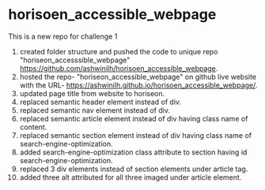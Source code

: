 # horisoen_accessible_webpage
This is a new repo for challenge 1
1. created folder structure and pushed the code to unique repo "horiseon_accesssible_webpage" https://github.com/ashwinilh/horisoen_accessible_webpage.
2. hosted the repo- "horiseon_accessible_webpage" on github live website with the URL- https://ashwinilh.github.io/horisoen_accessible_webpage/.
3. updated page title from website to horiseon.
4. replaced semantic header element instead of div.
5. replaced semantic nav element instead of div.
6. replaced semantic article element instead of div having class name of content.
7. replaced semantic section element instead of div having class name of search-engine-optimization.
8. added search-engine-optimization class attribute to section having id search-engine-optimization.
9. replaced 3 div elements instead of section elements under article tag.
10. added three alt attributed for all three imaged under article element.
